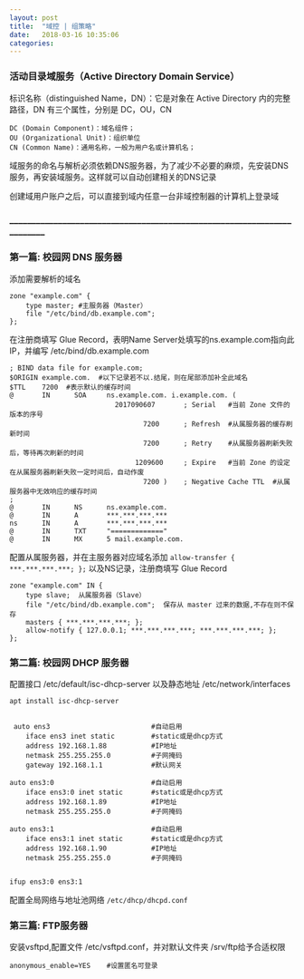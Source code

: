 ```yaml
---
layout: post
title:  "域控 | 组策略"
date:   2018-03-16 10:35:06
categories:
---
```

### 活动目录域服务（Active Directory Domain Service）

标识名称（distinguished Name，DN）：它是对象在 Active Directory 内的完整路径，DN 有三个属性，分别是 DC，OU，CN

```
DC (Domain Component)：域名组件；
OU (Organizational Unit)：组织单位
CN (Common Name)：通用名称，一般为用户名或计算机名；
```
域服务的命名与解析必须依赖DNS服务器，为了减少不必要的麻烦，先安装DNS服务，再安装域服务。这样就可以自动创建相关的DNS记录

创建域用户账户之后，可以直接到域内任意一台非域控制器的计算机上登录域

### ________________________________________________________________________
### 第一篇: 校园网 DNS 服务器
添加需要解析的域名
```
zone "example.com" {
    type master; #主服务器（Master）
    file "/etc/bind/db.example.com";
};
```
在注册商填写 Glue Record，表明Name Server处填写的ns.example.com指向此IP，并编写 /etc/bind/db.example.com
```
; BIND data file for example.com;
$ORIGIN example.com.  #以下记录若不以.结尾，则在尾部添加补全此域名
$TTL    7200  #表示默认的缓存时间
@       IN      SOA     ns.example.com. i.example.com. (
                          2017090607       ; Serial   #当前 Zone 文件的版本的序号
                                 7200      ; Refresh  #从属服务器的缓存刷新时间
                                 7200      ; Retry    #从属服务器刷新失败后，等待再次刷新的时间
                               1209600     ; Expire   #当前 Zone 的设定在从属服务器刷新失败一定时间后，自动作废
                                 7200 )    ; Negative Cache TTL  #从属服务器中无效响应的缓存时间
;
@       IN      NS      ns.example.com.
@       IN      A       ***.***.***.***
ns      IN      A       ***.***.***.***
@       IN      TXT     "============="
@       IN      MX      5 mail.example.com.
```
配置从属服务器，并在主服务器对应域名添加 `allow-transfer { ***.***.***.***; };` 以及NS记录，注册商填写 Glue Record
```
zone "example.com" IN {
    type slave;  从属服务器（Slave）
    file "/etc/bind/db.example.com";  保存从 master 过来的数据,不存在则不保存
    masters { ***.***.***.***; };
    allow-notify { 127.0.0.1; ***.***.***.***; ***.***.***.***; };
};
```
### 第二篇: 校园网 DHCP 服务器
配置接口 /etc/default/isc-dhcp-server 以及静态地址 /etc/network/interfaces
```
apt install isc-dhcp-server   


 auto ens3                         #自动启用
    iface ens3 inet static         #static或是dhcp方式
    address 192.168.1.88           #IP地址
    netmask 255.255.255.0          #子网掩码
    gateway 192.168.1.1            #默认网关

auto ens3:0                        #自动启用
    iface ens3:0 inet static       #static或是dhcp方式
    address 192.168.1.89           #IP地址
    netmask 255.255.255.0          #子网掩码

auto ens3:1                        #自动启用
    iface ens3:1 inet static       #static或是dhcp方式
    address 192.168.1.90           #IP地址
    netmask 255.255.255.0          #子网掩码


ifup ens3:0 ens3:1
```
配置全局网络与地址池网络 `/etc/dhcp/dhcpd.conf`

### 第三篇: FTP服务器
安装vsftpd,配置文件 /etc/vsftpd.conf，并对默认文件夹 /srv/ftp给予合适权限
```
anonymous_enable=YES    #设置匿名可登录
```
